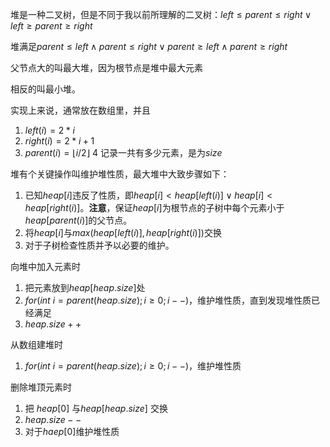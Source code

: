 堆是一种二叉树，但是不同于我以前所理解的二叉树：$left \le parent \le right \lor left \ge parent \ge right$

堆满足$parent \le left \land parent \le right \lor parent \ge left \land parent \ge right$

父节点大的叫最大堆，因为根节点是堆中最大元素

相反的叫最小堆。

实现上来说，通常放在数组里，并且

1. $left(i) = 2*i$
2. $right(i) = 2*i +1$
3. $parent(i) = \lfloor i/2 \rfloor$
4 记录一共有多少元素，是为$size$

堆有个关键操作叫维护堆性质，最大堆中大致步骤如下：

1. 已知$heap[i]$违反了性质，即$heap[i] < heap[left(i)] \lor heap[i] < heap[right(i)]$。**注意**，保证$heap[i]$为根节点的子树中每个元素小于$heap[parent(i)]$的父节点。
2. 将$heap[i]$与$max( heap[left(i)]  ,heap[right(i)])$交换
3. 对于子树检查性质并予以必要的维护。

向堆中加入元素时

1. 把元素放到$heap[heap.size]$处
2. $for(int \ i = parent(heap.size);i \ge 0;i- -)$，维护堆性质，直到发现堆性质已经满足
3. $heap.size++$

从数组建堆时

1. $for(int \ i = parent(heap.size);i \ge 0;i- -)$，维护堆性质

删除堆顶元素时

1. 把 $heap[0]$ 与$heap[heap.size]$ 交换
2.  $heap.size - -$
3. 对于$haep[0]$维护堆性质